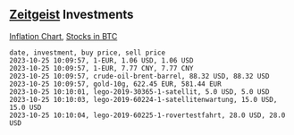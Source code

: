 ## [Zeitgeist](index.html) Investments

[Inflation Chart](https://inflationchart.com),
[Stocks in BTC](https://stonksinbtc.xyz/)

```
date, investment, buy price, sell price
2023-10-25 10:09:57, 1-EUR, 1.06 USD, 1.06 USD
2023-10-25 10:09:57, 1-EUR, 7.77 CNY, 7.77 CNY
2023-10-25 10:09:57, crude-oil-brent-barrel, 88.32 USD, 88.32 USD
2023-10-25 10:09:57, gold-10g, 622.45 EUR, 581.44 EUR
2023-10-25 10:10:01, lego-2019-30365-1-satellit, 5.0 USD, 5.0 USD
2023-10-25 10:10:03, lego-2019-60224-1-satellitenwartung, 15.0 USD, 15.0 USD
2023-10-25 10:10:04, lego-2019-60225-1-rovertestfahrt, 28.0 USD, 28.0 USD
```

